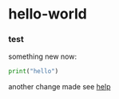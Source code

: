 # hello-world
### test

something new now:
```python
print("hello")
```
another change made see [help](https://help.github.com/)
